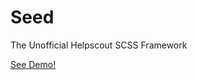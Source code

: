 # Seed
The Unofficial Helpscout SCSS Framework

[See Demo!](http://itsjonq.github.io/helpscout-seed/)
